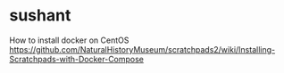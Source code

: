 # sushant

How to install docker on CentOS
https://github.com/NaturalHistoryMuseum/scratchpads2/wiki/Installing-Scratchpads-with-Docker-Compose
